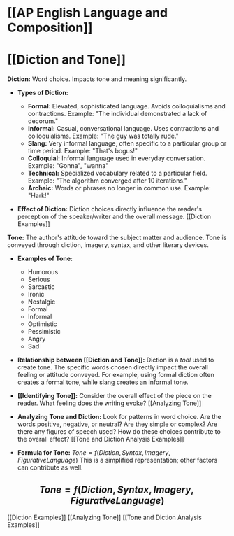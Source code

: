 # [[AP English Language and Composition]]
# [[Diction and Tone]]

**Diction:**  Word choice.  Impacts tone and meaning significantly.

* **Types of Diction:**
    * **Formal:**  Elevated, sophisticated language.  Avoids colloquialisms and contractions.  Example:  "The individual demonstrated a lack of decorum."
    * **Informal:**  Casual, conversational language.  Uses contractions and colloquialisms. Example: "The guy was totally rude."
    * **Slang:**  Very informal language, often specific to a particular group or time period.  Example: "That's bogus!"
    * **Colloquial:** Informal language used in everyday conversation. Example: "Gonna", "wanna"
    * **Technical:**  Specialized vocabulary related to a particular field.  Example:  "The algorithm converged after 10 iterations."
    * **Archaic:**  Words or phrases no longer in common use. Example: "Hark!"

* **Effect of Diction:**  Diction choices directly influence the reader's perception of the speaker/writer and the overall message.  [[Diction Examples]]


**Tone:** The author's attitude toward the subject matter and audience.  Tone is conveyed through diction, imagery, syntax, and other literary devices.


* **Examples of Tone:**
    * Humorous
    * Serious
    * Sarcastic
    * Ironic
    * Nostalgic
    * Formal
    * Informal
    * Optimistic
    * Pessimistic
    * Angry
    * Sad


* **Relationship between [[Diction and Tone]]:**  Diction is a *tool* used to create tone.  The specific words chosen directly impact the overall feeling or attitude conveyed. For example, using formal diction often creates a formal tone, while slang creates an informal tone.

* **[[Identifying Tone]]:**  Consider the overall effect of the piece on the reader. What feeling does the writing evoke? [[Analyzing Tone]]

* **Analyzing Tone and Diction:** Look for patterns in word choice. Are the words positive, negative, or neutral?  Are they simple or complex? Are there any figures of speech used?  How do these choices contribute to the overall effect?  [[Tone and Diction Analysis Examples]]

* **Formula for Tone:** $Tone = f(Diction, Syntax, Imagery, Figurative Language)$  This is a simplified representation; other factors can contribute as well.

## $$Tone = f(Diction, Syntax, Imagery, Figurative Language)$$


[[Diction Examples]]
[[Analyzing Tone]]
[[Tone and Diction Analysis Examples]]

